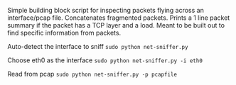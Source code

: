 Simple building block script for inspecting packets flying across an interface/pcap file. Concatenates fragmented packets. Prints a 1 line packet summary if the packet has a TCP layer and a load. Meant to be built out to find specific information from packets.


Auto-detect the interface to sniff
```sudo python net-sniffer.py```

Choose eth0 as the interface
```sudo python net-sniffer.py -i eth0```

Read from pcap
```sudo python net-sniffer.py -p pcapfile```
